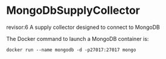 # MongoDbSupplyCollector
revisor:6
A supply collector designed to connect to MongoDB

The Docker command to launch a MongoDB container is:

```docker run --name mongodb -d -p27017:27017 mongo```
